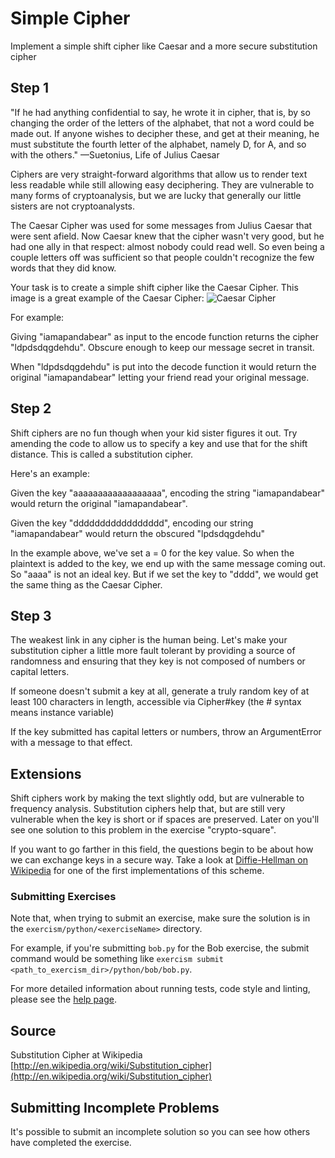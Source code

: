 # Simple Cipher

Implement a simple shift cipher like Caesar and a more secure substitution cipher

## Step 1

"If he had anything confidential to say, he wrote it in cipher, that is, by so changing the order of the letters of the
alphabet, that not a word could be made out. If anyone wishes to decipher these, and get at their meaning, he must
substitute the fourth letter of the alphabet, namely D, for A, and so with the others."
—Suetonius, Life of Julius Caesar

Ciphers are very straight-forward algorithms that allow us to render text less readable while still allowing easy
deciphering. They are vulnerable to many forms of cryptoanalysis, but we are lucky that generally our little sisters are
not cryptoanalysts.

The Caesar Cipher was used for some messages from Julius Caesar that were sent afield. Now Caesar knew that the cipher
wasn't very good, but he had one ally in that respect: almost nobody could read well. So even being a couple letters off
was sufficient so that people couldn't recognize the few words that they did know.

Your task is to create a simple shift cipher like the Caesar Cipher. This image is a great example of the Caesar
Cipher: ![Caesar Cipher][1]

For example:

Giving "iamapandabear" as input to the encode function returns the cipher "ldpdsdqgdehdu". Obscure enough to keep our
message secret in transit.

When "ldpdsdqgdehdu" is put into the decode function it would return the original "iamapandabear" letting your friend
read your original message.

## Step 2

Shift ciphers are no fun though when your kid sister figures it out. Try amending the code to allow us to specify a key
and use that for the shift distance. This is called a substitution cipher.

Here's an example:

Given the key "aaaaaaaaaaaaaaaaaa", encoding the string "iamapandabear"
would return the original "iamapandabear".

Given the key "ddddddddddddddddd", encoding our string "iamapandabear"
would return the obscured "lpdsdqgdehdu"

In the example above, we've set a = 0 for the key value. So when the plaintext is added to the key, we end up with the
same message coming out. So "aaaa" is not an ideal key. But if we set the key to "dddd", we would get the same thing as
the Caesar Cipher.

## Step 3

The weakest link in any cipher is the human being. Let's make your substitution cipher a little more fault tolerant by
providing a source of randomness and ensuring that they key is not composed of numbers or capital letters.

If someone doesn't submit a key at all, generate a truly random key of at least 100 characters in length, accessible via
Cipher#key (the # syntax means instance variable)

If the key submitted has capital letters or numbers, throw an ArgumentError with a message to that effect.

## Extensions

Shift ciphers work by making the text slightly odd, but are vulnerable to frequency analysis. Substitution ciphers help
that, but are still very vulnerable when the key is short or if spaces are preserved. Later on you'll see one solution
to this problem in the exercise
"crypto-square".

If you want to go farther in this field, the questions begin to be about how we can exchange keys in a secure way. Take
a look at [Diffie-Hellman on Wikipedia][dh] for one of the first implementations of this scheme.

[1]: http://upload.wikimedia.org/wikipedia/en/7/75/Caesar3.png

[dh]: http://en.wikipedia.org/wiki/Diffie%E2%80%93Hellman_key_exchange

### Submitting Exercises

Note that, when trying to submit an exercise, make sure the solution is in the `exercism/python/<exerciseName>`
directory.

For example, if you're submitting `bob.py` for the Bob exercise, the submit command would be something
like `exercism submit <path_to_exercism_dir>/python/bob/bob.py`.

For more detailed information about running tests, code style and linting, please see
the [help page](http://exercism.io/languages/python).

## Source

Substitution Cipher at
Wikipedia [http://en.wikipedia.org/wiki/Substitution_cipher](http://en.wikipedia.org/wiki/Substitution_cipher)

## Submitting Incomplete Problems

It's possible to submit an incomplete solution so you can see how others have completed the exercise.

